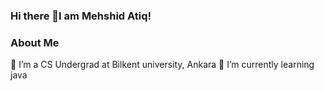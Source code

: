 ### Hi there 👋I am Mehshid Atiq!

### About Me
 🔭 I’m a CS Undergrad at Bilkent university, Ankara
 🌱 I’m currently learning java

